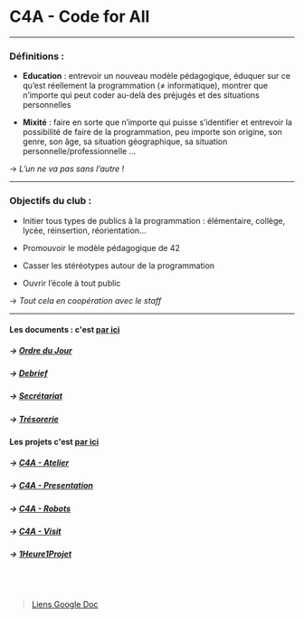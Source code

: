 # C4A - Code for All

---
### Définitions :

* **Education** : entrevoir un nouveau modèle pédagogique, éduquer sur ce qu’est réellement la
programmation (≠ informatique), montrer que n’importe qui peut coder au-delà des préjugés
et des situations personnelles  

* **Mixité** : faire en sorte que n’importe qui puisse s’identifier et entrevoir la possibilité de faire de
la programmation, peu importe son origine, son genre, son âge, sa situation géographique, sa
situation personnelle/professionnelle …

→ *L’un ne va pas sans l’autre !*

---

### Objectifs du club :

* Initier tous types de publics à la programmation : élémentaire, collège, lycée, réinsertion,
réorientation...

* Promouvoir le modèle pédagogique de 42

* Casser les stéréotypes autour de la programmation

* Ouvrir l’école à tout public

→ *Tout cela en coopération avec le staff*

---

#### Les documents : c'est [par ici](https://github.com/Code42All/Documents)

##### →    [Ordre du Jour](https://github.com/Code42All/Documents/blob/master/Ordre%20du%20Jour%2001_03_23.pdf)
##### →    [Debrief](https://github.com/Code42All/Documents/tree/master/Debriefs)
##### →    [Secrétariat](https://github.com/Code42All/Documents/tree/master/Secr%C3%A9tariat)
##### →    [Trésorerie](https://github.com/Code42All/Documents/tree/master/Tr%C3%A9sorerie)

#### Les projets c'est [par ici](https://github.com/Code42All/Project)

##### → [C4A - Atelier](https://github.com/Code42All/Project/tree/master/C4A-Atelier)
##### → [C4A - Presentation](https://github.com/Code42All/Project/tree/master/C4A-Presentation)
##### → [C4A - Robots](https://github.com/Code42All/Project/tree/master/C4A-Robots)
##### → [C4A - Visit](https://github.com/Code42All/Project/tree/master/C4A-Visit)

##### → [1Heure1Projet](https://github.com/Code42All/Projects/tree/master/1Heure1Projet)
<br/>
<br/>

> [Liens Google Doc](https://drive.google.com/drive/folders/11zKSbXJxWGYD1Vw_wpTfyYwPk8rpze1Z?usp=share_link)


































<!--

**Here are some ideas to get you started:**

🙋‍♀️ A short introduction - what is your organization all about?
🌈 Contribution guidelines - how can the community get involved?
👩‍💻 Useful resources - where can the community find your docs? Is there anything else the community should know?
🍿 Fun facts - what does your team eat for breakfast?
🧙 Remember, you can do mighty things with the power of [Markdown](https://docs.github.com/github/writing-on-github/getting-started-with-writing-and-formatting-on-github/basic-writing-and-formatting-syntax)
-->
